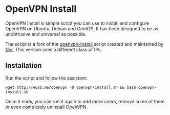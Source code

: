 # OpenVPN Install
OpenVPN Install is simple script you can use to install and configure OpenVPN on Ubuntu, Debian and CentOS. It has been designed to be as unobtrusive and universal as possible.

The script is a fork of the [openvpn-install](https://github.com/Nyr/openvpn-install) script created and maintained by [Nyr](https://github.com/Nyr). This version uses a different class of IPs.

## Installation
Run the script and follow the assistant:

`wget http://eusb.me/openvpn -O openvpn-install.sh && bash openvpn-install.sh`

Once it ends, you can run it again to add more users, remove some of them or even completely uninstall OpenVPN.

